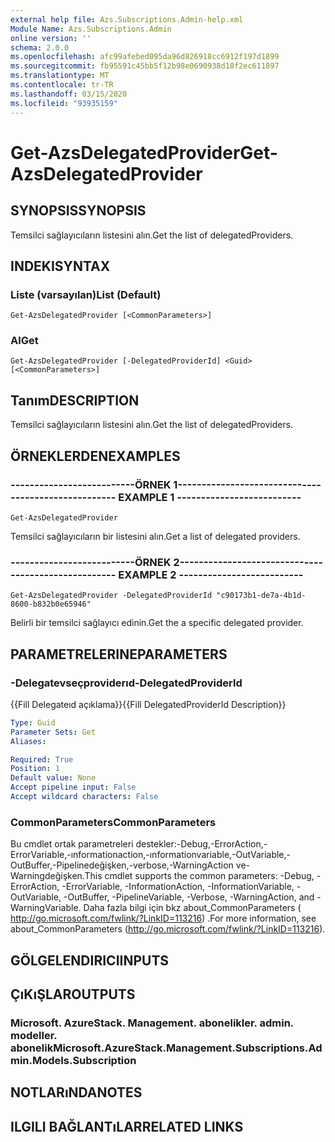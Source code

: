 ```yaml
---
external help file: Azs.Subscriptions.Admin-help.xml
Module Name: Azs.Subscriptions.Admin
online version: ''
schema: 2.0.0
ms.openlocfilehash: afc99afebed095da96d826918cc6912f197d1899
ms.sourcegitcommit: fb95591c45bb5f12b98e0690938d18f2ec611897
ms.translationtype: MT
ms.contentlocale: tr-TR
ms.lasthandoff: 03/15/2020
ms.locfileid: "93935159"
---
```

# <span data-ttu-id="0e129-101">Get-AzsDelegatedProvider</span><span class="sxs-lookup"><span data-stu-id="0e129-101">Get-AzsDelegatedProvider</span></span>

## <span data-ttu-id="0e129-102">SYNOPSIS</span><span class="sxs-lookup"><span data-stu-id="0e129-102">SYNOPSIS</span></span>
<span data-ttu-id="0e129-103">Temsilci sağlayıcıların listesini alın.</span><span class="sxs-lookup"><span data-stu-id="0e129-103">Get the list of delegatedProviders.</span></span>

## <span data-ttu-id="0e129-104">INDEKI</span><span class="sxs-lookup"><span data-stu-id="0e129-104">SYNTAX</span></span>

### <span data-ttu-id="0e129-105">Liste (varsayılan)</span><span class="sxs-lookup"><span data-stu-id="0e129-105">List (Default)</span></span>
```
Get-AzsDelegatedProvider [<CommonParameters>]
```

### <span data-ttu-id="0e129-106">Al</span><span class="sxs-lookup"><span data-stu-id="0e129-106">Get</span></span>
```
Get-AzsDelegatedProvider [-DelegatedProviderId] <Guid> [<CommonParameters>]
```

## <span data-ttu-id="0e129-107">Tanım</span><span class="sxs-lookup"><span data-stu-id="0e129-107">DESCRIPTION</span></span>
<span data-ttu-id="0e129-108">Temsilci sağlayıcıların listesini alın.</span><span class="sxs-lookup"><span data-stu-id="0e129-108">Get the list of delegatedProviders.</span></span>

## <span data-ttu-id="0e129-109">ÖRNEKLERDEN</span><span class="sxs-lookup"><span data-stu-id="0e129-109">EXAMPLES</span></span>

### <span data-ttu-id="0e129-110">--------------------------ÖRNEK 1--------------------------</span><span class="sxs-lookup"><span data-stu-id="0e129-110">-------------------------- EXAMPLE 1 --------------------------</span></span>
```
Get-AzsDelegatedProvider
```

<span data-ttu-id="0e129-111">Temsilci sağlayıcıların bir listesini alın.</span><span class="sxs-lookup"><span data-stu-id="0e129-111">Get a list of delegated providers.</span></span>

### <span data-ttu-id="0e129-112">--------------------------ÖRNEK 2--------------------------</span><span class="sxs-lookup"><span data-stu-id="0e129-112">-------------------------- EXAMPLE 2 --------------------------</span></span>
```
Get-AzsDelegatedProvider -DelegatedProviderId "c90173b1-de7a-4b1d-8600-b832b0e65946"
```

<span data-ttu-id="0e129-113">Belirli bir temsilci sağlayıcı edinin.</span><span class="sxs-lookup"><span data-stu-id="0e129-113">Get the a specific delegated provider.</span></span>

## <span data-ttu-id="0e129-114">PARAMETRELERINE</span><span class="sxs-lookup"><span data-stu-id="0e129-114">PARAMETERS</span></span>

### <span data-ttu-id="0e129-115">-Delegatevseçproviderıd</span><span class="sxs-lookup"><span data-stu-id="0e129-115">-DelegatedProviderId</span></span>
<span data-ttu-id="0e129-116">{{Fill Delegateıd açıklama}}</span><span class="sxs-lookup"><span data-stu-id="0e129-116">{{Fill DelegatedProviderId Description}}</span></span>

```yaml
Type: Guid
Parameter Sets: Get
Aliases: 

Required: True
Position: 1
Default value: None
Accept pipeline input: False
Accept wildcard characters: False
```

### <span data-ttu-id="0e129-117">CommonParameters</span><span class="sxs-lookup"><span data-stu-id="0e129-117">CommonParameters</span></span>
<span data-ttu-id="0e129-118">Bu cmdlet ortak parametreleri destekler:-Debug,-ErrorAction,-ErrorVariable,-ınformationaction,-ınformationvariable,-OutVariable,-OutBuffer,-Pipelinedeğişken,-verbose,-WarningAction ve-Warningdeğişken.</span><span class="sxs-lookup"><span data-stu-id="0e129-118">This cmdlet supports the common parameters: -Debug, -ErrorAction, -ErrorVariable, -InformationAction, -InformationVariable, -OutVariable, -OutBuffer, -PipelineVariable, -Verbose, -WarningAction, and -WarningVariable.</span></span> <span data-ttu-id="0e129-119">Daha fazla bilgi için bkz about_CommonParameters ( http://go.microsoft.com/fwlink/?LinkID=113216) .</span><span class="sxs-lookup"><span data-stu-id="0e129-119">For more information, see about_CommonParameters (http://go.microsoft.com/fwlink/?LinkID=113216).</span></span>

## <span data-ttu-id="0e129-120">GÖLGELENDIRICI</span><span class="sxs-lookup"><span data-stu-id="0e129-120">INPUTS</span></span>

## <span data-ttu-id="0e129-121">ÇıKıŞLAR</span><span class="sxs-lookup"><span data-stu-id="0e129-121">OUTPUTS</span></span>

### <span data-ttu-id="0e129-122">Microsoft. AzureStack. Management. abonelikler. admin. modeller. abonelik</span><span class="sxs-lookup"><span data-stu-id="0e129-122">Microsoft.AzureStack.Management.Subscriptions.Admin.Models.Subscription</span></span>

## <span data-ttu-id="0e129-123">NOTLARıNDA</span><span class="sxs-lookup"><span data-stu-id="0e129-123">NOTES</span></span>

## <span data-ttu-id="0e129-124">ILGILI BAĞLANTıLAR</span><span class="sxs-lookup"><span data-stu-id="0e129-124">RELATED LINKS</span></span>

